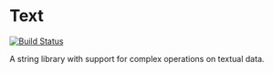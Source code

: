 # Text

[![Build Status](https://travis-ci.org/daddinuz/text.svg?branch=master)](https://travis-ci.org/daddinuz/text)

A string library with support for complex operations on textual data.
